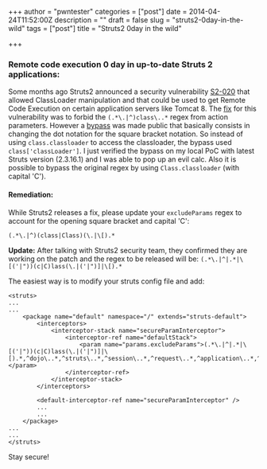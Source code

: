 +++
author = "pwntester"
categories = ["post"]
date = 2014-04-24T11:52:00Z
description = ""
draft = false
slug = "struts2-0day-in-the-wild"
tags = ["post"]
title = "Struts2 0day in the wild"

+++


### Remote code execution 0 day in up-to-date Struts 2 applications:
Some months ago Struts2 announced a security vulnerability  [S2-020](http://struts.apache.org/release/2.3.x/docs/s2-020.html) that allowed ClassLoader manipulation and that could be used to get Remote Code Execution on certain application servers like Tomcat 8. The [fix](https://github.com/apache/struts/commit/aaf5a3010e3c11ae14e3d3c966a53ebab67146be) for this vulnerability was to forbid the `(.*\.|^)class\..*` regex from action parameters. However a [bypass](http://blog.vulnhunt.com/index.php/2014/04/24/apache_struts2_0day/) was made public that basically consists in changing the dot notation for the square bracket notation. So instead of using `class.classloader` to access the classloader, the bypass used `class['classLoader']`. I just verified the bypass on my local PoC with latest Struts version (2.3.16.1) and I was able to pop up an evil calc. Also it is possible to bypass the original regex by using `Class.classloader` (with capital 'C').

#### Remediation:
While Struts2 releases a fix, please update your `excludeParams` regex to account for the opening square bracket and capital 'C':

`(.*\.|^)(class|Class)(\.|\[).*`

**Update:**
After talking with Struts2 security team, they confirmed they are working on the patch and the regex to be released will be:
`(.*\.|^|.*|\[('|"))(c|C)lass(\.|('|")]|\[).*`

The easiest way is to modify your struts config file and add:

```lang-bash line-numbers 
<struts>
...
...
    <package name="default" namespace="/" extends="struts-default">
        <interceptors>
            <interceptor-stack name="secureParamInterceptor">
                <interceptor-ref name="defaultStack">
                    <param name="params.excludeParams">(.*\.|^|.*|\[('|"))(c|C)lass(\.|('|")]|\[).*,^dojo\..*,^struts\..*,^session\..*,^request\..*,^application\..*,^servlet(Request|Response)\..*,^parameters\..*,^action:.*,^method:.*</param>
                </interceptor-ref>
            </interceptor-stack>
        </interceptors>

        <default-interceptor-ref name="secureParamInterceptor" />
        ...
        ...
    </package>
...
...
</struts>
```

Stay secure!

